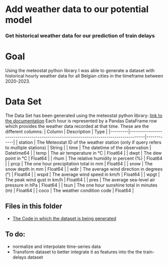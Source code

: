 # Add weather data to our potential model
### Get historical weather data for our prediction of train delays

# Goal
Using the meteostat python library I was able to generate a dataset with historical hourly weather data for all Belgian cities in the timeframe between 2020-2023.


# Data Set 
The Data Set has been generated using the meteostat python library: 
[link to the documentation](https://dev.meteostat.net/python/)
Each hour is represented by a Pandas DataFrame row which provides the weather data recorded at that time. 
These are the different columns:
| Column  | Description                                                                         | Type       |
|---------|-------------------------------------------------------------------------------------|------------|
| station | The Meteostat ID of the weather station (only if query refers to multiple stations) | String     |
| time    | The datetime of the observation                                                     | Datetime64 |
| temp    | The air temperature in °C                                                           | Float64    |
| dwpt    | The dew point in °C                                                                 | Float64    |
| rhum    | The relative humidity in percent (%)                                                | Float64    |
| prcp    | The one hour precipitation total in mm                                              | Float64    |
| snow    | The snow depth in mm                                                                | Float64    |
| wdir    | The average wind direction in degrees (°)                                           | Float64    |
| wspd    | The average wind speed in km/h                                                      | Float64    |
| wpgt    | The peak wind gust in km/h                                                          | Float64    |
| pres    | The average sea-level air pressure in hPa                                           | Float64    |
| tsun    | The one hour sunshine total in minutes (m)                                          | Float64    |
| coco    | The weather condition code                                                          | Float64    |


## Files in this folder
- [The Code in which the dataset is being generated](../main/OmdenaAI/berlin-germany-predicting-train-delays/src/tasks/task-1-data-collection-weather/weather_data.ipynb)

## To do:  
- normalize and interpolate time-series data 
- Transform dataset to better integrate it as features into the the train-delays dataset

